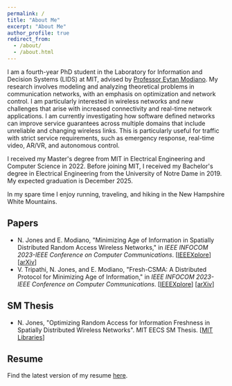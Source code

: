 ```yaml
---
permalink: /
title: "About Me"
excerpt: "About Me"
author_profile: true
redirect_from: 
  - /about/
  - /about.html
---
```

I am a fourth-year PhD student in the Laboratory for Information and Decision Systems (LIDS) at MIT, advised by [Professor Eytan Modiano](https://modiano.mit.edu/). My research involves modeling and analyzing theoretical problems in communication networks, with an emphasis on optimization and network control. I am particularly interested in wireless networks and new challenges that arise with increased connectivity and real-time network applications. I am currently investigating how software defined networks can improve service guarantees across multiple domains that include unreliable and changing wireless links. This is particularly useful for traffic with strict service requirements, such as emergency response, real-time video, AR/VR, and autonomous control.

I received my Master's degree from MIT in Electrical Engineering and Computer Science in 2022. Before joining MIT, I received my Bachelor's degree in Electrical Engineering from the University of Notre Dame in 2019. My expected graduation is December 2025.

In my spare time I enjoy running, traveling, and hiking in the New Hampshire White Mountains.


## Papers

  * N. Jones and E. Modiano, "Minimizing Age of Information in Spatially Distributed Random Access Wireless Networks," in *IEEE INFOCOM 2023-IEEE Conference on Computer Communications*. \[[IEEEXplore](https://ieeexplore.ieee.org/abstract/document/10229041)\] \[[arXiv](https://arxiv.org/abs/2212.03998)\]
  * V. Tripathi, N. Jones, and E. Modiano, "Fresh-CSMA: A Distributed Protocol for Minimizing Age of Information," in *IEEE INFOCOM 2023-IEEE Conference on Computer Communications*. \[[IEEEXplore](https://ieeexplore.ieee.org/abstract/document/10228917)\] \[[arXiv](https://arxiv.org/abs/2212.03087)\]

## SM Thesis

  * N. Jones, "Optimizing Random Access for Information Freshness in Spatially Distributed Wireless Networks". MIT EECS SM Thesis. \[[MIT Libraries](https://dspace.mit.edu/handle/1721.1/147292)\]


## Resume

Find the latest version of my resume [here](https://njonesnd19.github.io/files/Resume_12_13_23.pdf).

